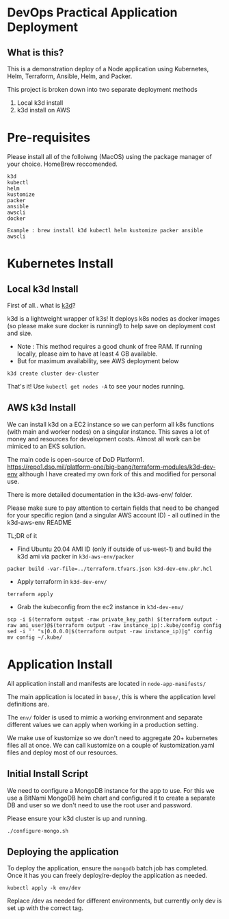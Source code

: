 # DevOps Practical Application Deployment

## What is this?

This is a demonstration deploy of a Node application using Kubernetes, Helm, Terraform, Ansible, Helm, and Packer.

This project is broken down into two separate deployment methods

1) Local k3d install
2) k3d install on AWS

# Pre-requisites

Please install all of the folloiwng (MacOS) using the package manager of your choice. HomeBrew reccomended.

```
k3d
kubectl
helm
kustomize
packer
ansible
awscli
docker

Example : brew install k3d kubectl helm kustomize packer ansible awscli
```

# Kubernetes Install

## Local k3d Install

First of all.. what is [k3d](https://k3d.io/v5.4.4/)?

k3d is a lightweight wrapper of k3s! It deploys k8s nodes as docker images (so please make sure docker is running!) to help save on deployment cost and size.

* Note : This method requires a good chunk of free RAM. If running locally, please aim to have at least 4 GB available.
* But for maximum availability, see AWS deployment below

```
k3d create cluster dev-cluster
```

That's it! Use `kubectl get nodes -A` to see your nodes running.

## AWS k3d Install

We can install k3d on a EC2 instance so we can perform all k8s functions (with main and worker nodes) on a singular instance. This saves a lot of money and resources for development costs. Almost all work can be mimiced to an EKS solution.

The main code is open-source of DoD Platform1. https://repo1.dso.mil/platform-one/big-bang/terraform-modules/k3d-dev-env although I have created my own fork of this and modified for personal use.

There is more detailed documentation in the k3d-aws-env/ folder.

Please make sure to pay attention to certain fields that need to be changed for your specific region (and a singular AWS account ID) - all outlined in the k3d-aws-env README

TL;DR of it
* Find Ubuntu 20.04 AMI ID (only if outside of us-west-1) and build the k3d ami via packer in `k3d-aws-env/packer`
```
packer build -var-file=../terraform.tfvars.json k3d-dev-env.pkr.hcl
```
* Apply terraform in `k3d-dev-env/`
```
terraform apply
```
* Grab the kubeconfig from the ec2 instance in `k3d-dev-env/`
```
scp -i $(terraform output -raw private_key_path) $(terraform output -raw ami_user)@$(terraform output -raw instance_ip):.kube/config config
sed -i '' "s|0.0.0.0|$(terraform output -raw instance_ip)|g" config
mv config ~/.kube/
```

# Application Install

All application install and manifests are located in `node-app-manifests/`

The main application is located in `base/`, this is where the application level definitions are.

The `env/` folder is used to mimic a working environment and separate different values we can apply when working in a production setting.

We make use of kustomize so we don't need to aggregate 20+ kubernetes files all at once. We can call kustomize on a couple of kustomization.yaml files and deploy most of our resources.

## Initial Install Script

We need to configure a MongoDB instance for the app to use. For this we use a BitNami MongoDB helm chart and configured it to create a separate DB and user so we don't need to use the root user and password.

Please ensure your k3d cluster is up and running.

```
./configure-mongo.sh
```

## Deploying the application

To deploy the application, ensure the `mongodb` batch job has completed. Once it has you can freely deploy/re-deploy the application as needed.

```
kubectl apply -k env/dev
```

Replace /dev as needed for different environments, but currently only dev is set up with the correct tag.